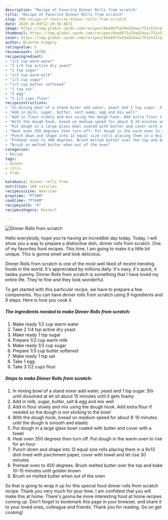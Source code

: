 ```yaml
---
description: "Recipe of Favorite Dinner Rolls from scratch"
title: "Recipe of Favorite Dinner Rolls from scratch"
slug: 390-recipe-of-favorite-dinner-rolls-from-scratch
date: 2020-10-09T12:29:50.887Z
image: https://img-global.cpcdn.com/recipes/bbe8875a29ad2daa/751x532cq70/dinner-rolls-from-scratch-recipe-main-photo.jpg
thumbnail: https://img-global.cpcdn.com/recipes/bbe8875a29ad2daa/751x532cq70/dinner-rolls-from-scratch-recipe-main-photo.jpg
cover: https://img-global.cpcdn.com/recipes/bbe8875a29ad2daa/751x532cq70/dinner-rolls-from-scratch-recipe-main-photo.jpg
author: Blanche Gregory
ratingvalue: 5
reviewcount: 10798
recipeingredient:
- "1/2 cup warm water"
- "2 1/4 tsp active dry yeast"
- "1 tsp sugar"
- "1/2 cup warm milk"
- "1/3 cup sugar"
- "1/3 cup butter softened"
- "1 tsp sat"
- "1 egg"
- "3 1/2 cups flour"
recipeinstructions:
- "In mixing bowl of a stand mixer add water, yeast and 1 tsp sugar. Stir until dissolved at let sit about 15 minutes until it gets foamy"
- "Add in milk, sugar, butter, salt &amp; egg and mix well"
- "Add in flour slowly and mix using the dough hook. Add extra flour if needed so the dough is not sticking to the bowl"
- "With the dough hook, knead on medium speed for about 8-10 minutes until the dough is smooth and elastic"
- "Put dough in a large glass bowl coated with butter and cover with a towel"
- "Heat oven 350 degrees then turn off. Put dough in the warm oven to rise for an hour"
- "Punch down and shape into 12 equal size rolls placing them in a 9x13 dish lined with parchment paper, cover with towel and let rise 30 minutes"
- "Preheat oven to 400 degrees. Brush melted butter over the top and bake 10-15 minutes until golden brown"
- "Brush on melted butter when out of the oven"
categories:
- Recipe
tags:
- dinner
- rolls
- from

katakunci: dinner rolls from 
nutrition: 188 calories
recipecuisine: American
preptime: "PT36M"
cooktime: "PT44M"
recipeyield: "4"
recipecategory: Dessert

---
```



![Dinner Rolls from scratch](https://img-global.cpcdn.com/recipes/bbe8875a29ad2daa/751x532cq70/dinner-rolls-from-scratch-recipe-main-photo.jpg)

Hello everybody, hope you're having an incredible day today. Today, I will show you a way to prepare a distinctive dish, dinner rolls from scratch. One of my favorites food recipes. This time, I am going to make it a little bit unique. This is gonna smell and look delicious.



Dinner Rolls from scratch is one of the most well liked of recent trending foods in the world. It's appreciated by millions daily. It's easy, it's quick, it tastes yummy. Dinner Rolls from scratch is something that I have loved my entire life. They're fine and they look wonderful.


To get started with this particular recipe, we have to prepare a few components. You can have dinner rolls from scratch using 9 ingredients and 9 steps. Here is how you cook it.

<!--inarticleads1-->

##### The ingredients needed to make Dinner Rolls from scratch:

1. Make ready 1/2 cup warm water
1. Take 2 1/4 tsp active dry yeast
1. Make ready 1 tsp sugar
1. Prepare 1/2 cup warm milk
1. Make ready 1/3 cup sugar
1. Prepare 1/3 cup butter softened
1. Make ready 1 tsp sat
1. Take 1 egg
1. Take 3 1/2 cups flour




<!--inarticleads2-->

##### Steps to make Dinner Rolls from scratch:

1. In mixing bowl of a stand mixer add water, yeast and 1 tsp sugar. Stir until dissolved at let sit about 15 minutes until it gets foamy
1. Add in milk, sugar, butter, salt &amp; egg and mix well
1. Add in flour slowly and mix using the dough hook. Add extra flour if needed so the dough is not sticking to the bowl
1. With the dough hook, knead on medium speed for about 8-10 minutes until the dough is smooth and elastic
1. Put dough in a large glass bowl coated with butter and cover with a towel
1. Heat oven 350 degrees then turn off. Put dough in the warm oven to rise for an hour
1. Punch down and shape into 12 equal size rolls placing them in a 9x13 dish lined with parchment paper, cover with towel and let rise 30 minutes
1. Preheat oven to 400 degrees. Brush melted butter over the top and bake 10-15 minutes until golden brown
1. Brush on melted butter when out of the oven




So that is going to wrap it up for this special food dinner rolls from scratch recipe. Thank you very much for your time. I am confident that you will make this at home. There's gonna be more interesting food at home recipes coming up. Don't forget to bookmark this page in your browser, and share it to your loved ones, colleague and friends. Thank you for reading. Go on get cooking!
